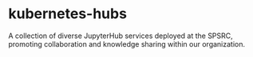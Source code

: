 # kubernetes-hubs
A collection of diverse JupyterHub services deployed at the SPSRC, promoting collaboration and knowledge sharing within our organization.
